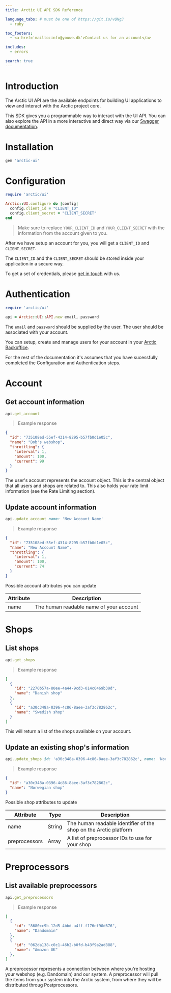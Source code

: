 ```yaml
---
title: Arctic UI API SDK Reference

language_tabs: # must be one of https://git.io/vQNgJ
  - ruby

toc_footers:
  - <a href='mailto:info@youwe.dk'>Contact us for an account</a>

includes:
  - errors

search: true
---
```


# Introduction

The Arctic UI API are the available endpoints for building UI applications to view and interact with the Arctic project core.

This SDK gives you a programmable way to interact with the UI API. You can also explore the API in a more interactive and direct way via our [Swagger documentation](https://arctic-core.herokuapp.com).

# Installation

```ruby
gem 'arctic-ui'
```

# Configuration

```ruby
require 'arctic/ui'

Arctic::UI.configure do |config|
  config.client_id = "CLIENT_ID"
  config.client_secret = "CLIENT_SECRET"
end
```

> Make sure to replace `YOUR_CLIENT_ID` and `YOUR_CLIENT_SECRET` with the information from the account given to you.

After we have setup an account for you, you will get a `CLIENT_ID` and `CLIENT_SECRET`.

The `CLIENT_ID` and the `CLIENT_SECRET` should be stored inside your application in a secure way.

To get a set of credentials, please <a href="mailto:info@youwe.dk">get in touch</a> with us.

# Authentication

```ruby
require 'arctic/ui'

api = Arctic::UI::API.new email, password
```

The `email` and `password` should be supplied by the user. The user should be associated with your account.

You can setup, create and manage users for your account in your [Arctic Backoffice](https://arctic.com/backoffice).

<aside class="notice">For the rest of the documentation it's assumes that you have sucessfully completed the Configuration and Authentication steps.</aside>

# Account

## Get account information

```ruby
api.get_account
```

> Example response

```json
{
  "id": "735108ed-55ef-4314-8295-b57fb0d1e05c",
  "name": "Bob's webshop",
  "throttling": {
    "interval": 1,
    "amount": 100,
    "current": 99
  }
}
```

The user's account represents the account object. This is the central object that all users and shops are related to. This also holds your rate limit information (see the Rate Limiting section).

## Update account information

```ruby
api.update_account name: 'New Account Name'
```

> Example response

```json
{
  "id": "735108ed-55ef-4314-8295-b57fb0d1e05c",
  "name": "New Account Name",
  "throttling": {
    "interval": 1,
    "amount": 100,
    "current": 74
  }
}
```

Possible account attributes you can update

Attribute | Description
--------- | -----------
name | The human readable name of your account

# Shops

## List shops

```ruby
api.get_shops
```

> Example response

```json
[
  {
    "id": "2270b57a-80ee-4a44-9cd3-014c0469b39d",
    "name": "Danish shop"
  },
  {
    "id": "a30c348a-0396-4c86-8aee-3af3c782862c",
    "name": "Swedish shop"
  }
]
```

This will return a list of the shops available on your account.

## Update an existing shop's information

```ruby
api.update_shops id: 'a30c348a-0396-4c86-8aee-3af3c782862c', name: 'Norwegian shop'
```

> Example response

```json
{
  "id": "a30c348a-0396-4c86-8aee-3af3c782862c",
  "name": "Norwegian shop"
}
```

Possible shop attributes to update

Attribute | Type | Description
--------- | ---- | -----------
name | String | The human readable identifier of the shop on the Arctic platform
preprocessors | Array | A list of preprocessor IDs to use for your shop

# Preprocessors

## List available preprocessors

```ruby
api.get_preprocessors
```

> Example response

```json
[
  {
    "id": "8680cc9b-12d5-4bbd-a4ff-f176ef90d676",
    "name": "Dandomain"
  },
  {
    "id": "062da138-c0c1-46b2-b0fd-b43f9a2ad888",
    "name": "Amazon UK"
  },
]
```

A preprocessor represents a connection between where you're hosting your webshop (e.g. Dandomain) and our system. A preprocessor will pull the items from your system into the Arctic system, from where they will be distributed throug Postprocessors.

